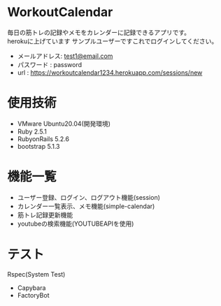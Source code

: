 # WorkoutCalendar
毎日の筋トレの記録やメモをカレンダーに記録できるアプリです。<br>
herokuに上げています
サンプルユーザーですこれでログインしてください。
- メールアドレス: test1@email.com
- パスワード    : password
- url           : https://workoutcalendar1234.herokuapp.com/sessions/new
# 使用技術
- VMware Ubuntu20.04(開発環境)
- Ruby 2.5.1
- RubyonRails 5.2.6
- bootstrap 5.1.3
# 機能一覧
- ユーザー登録、ログイン、ログアウト機能(session)
- カレンダー一覧表示、メモ機能(simple-calendar)
- 筋トレ記録更新機能
- youtubeの検索機能(YOUTUBEAPIを使用)
# テスト
Rspec(System Test)
- Capybara
- FactoryBot
